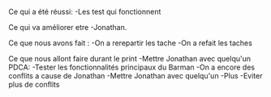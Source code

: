 Ce qui a été réussi:
-Les test qui fonctionnent

Ce qui va améliorer etre
-Jonathan.

Ce que nous avons fait :
-On a rerepartir les tache
-On a refait les taches

Ce que nous allont faire durant le print
-Mettre Jonathan avec quelqu'un
PDCA:
-Tester les fonctionnalités principaux du Barman
-On a encore des conflits a cause de Jonathan
-Mettre Jonathan avec quelqu'un
-Plus 
-Eviter plus de conflits
